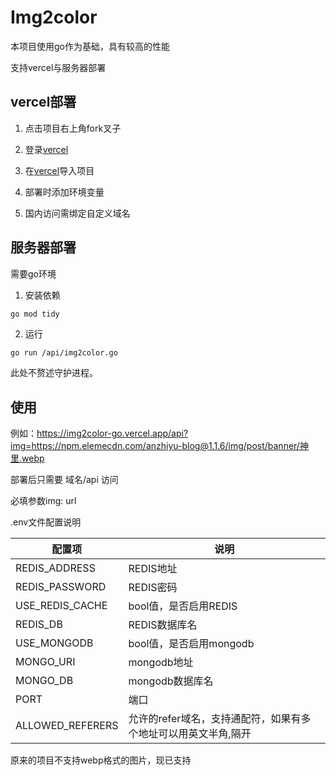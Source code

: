 # Img2color

本项目使用go作为基础，具有较高的性能

支持vercel与服务器部署

## vercel部署

1. 点击项目右上角fork叉子

2. 登录[vercel](https://vercel.com/)

3. 在[vercel](https://vercel.com/)导入项目

4. 部署时添加环境变量

5. 国内访问需绑定自定义域名

## 服务器部署

需要go环境

1. 安装依赖
```bash
go mod tidy
```
2. 运行
```
go run /api/img2color.go
```
此处不赘述守护进程。

## 使用

例如：https://img2color-go.vercel.app/api?img=https://npm.elemecdn.com/anzhiyu-blog@1.1.6/img/post/banner/神里.webp

部署后只需要 域名/api 访问

必填参数img: url

.env文件配置说明


| 配置项                  | 说明                                 |
|-------------------------|--------------------------------------|
| REDIS_ADDRESS           | REDIS地址                            |
| REDIS_PASSWORD          | REDIS密码                            |
| USE_REDIS_CACHE         | bool值，是否启用REDIS                 |
| REDIS_DB                | REDIS数据库名                        |
| USE_MONGODB             | bool值，是否启用mongodb               |
| MONGO_URI               | mongodb地址                          |
| MONGO_DB                | mongodb数据库名                      |
| PORT                    | 端口                                 |
| ALLOWED_REFERERS        | 允许的refer域名，支持通配符，如果有多个地址可以用英文半角,隔开 |
原来的项目不支持webp格式的图片，现已支持
